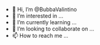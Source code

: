 - 👋 Hi, I’m @BubbaValintino
- 👀 I’m interested in ...
- 🌱 I’m currently learning ...
- 💞️ I’m looking to collaborate on ...
- 📫 How to reach me ...

<!---
BubbaValintino/BubbaValintino is a ✨ special ✨ repository because its `README.md` (this file) appears on your GitHub profile.
You can click the Preview link to take a look at your changes.
--->
